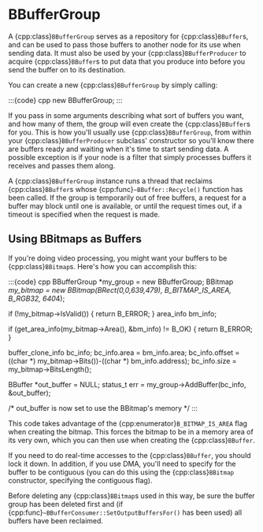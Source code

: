 # BBufferGroup

A {cpp:class}`BBufferGroup` serves as a repository for
{cpp:class}`BBuffer`s, and can be used to pass those buffers to another
node for its use when sending data. It must also be used by your
{cpp:class}`BBufferProducer` to acquire {cpp:class}`BBuffer`s to put data
that you produce into before you send the buffer on to its destination.

You can create a new {cpp:class}`BBufferGroup` by simply calling:

:::{code} cpp
new BBufferGroup;
:::

If you pass in some arguments describing what sort of buffers you want,
and how many of them, the group will even create the {cpp:class}`BBuffer`s
for you. This is how you'll usually use {cpp:class}`BBufferGroup`, from
within your {cpp:class}`BBufferProducer` subclass' constructor so you'll
know there are buffers ready and waiting when it's time to start sending
data. A possible exception is if your node is a filter that simply
processes buffers it receives and passes them along.

A {cpp:class}`BBufferGroup` instance runs a thread that reclaims
{cpp:class}`BBuffer`s whose {cpp:func}`~BBuffer::Recycle()` function has
been called. If the group is temporarily out of free buffers, a request for
a buffer may block until one is available, or until the request times out,
if a timeout is specified when the request is made.

## Using BBitmaps as Buffers

If you're doing video processing, you might want your buffers to be
{cpp:class}`BBitmap`s. Here's how you can accomplish this:

:::{code} cpp
BBufferGroup *my_group = new BBufferGroup;
BBitmap *my_bitmap = new BBitmap(BRect(0,0,639,479), B_BITMAP_IS_AREA,
            B_RGB32, 640*4);

if (!my_bitmap->IsValid()) {
   return B_ERROR;
}
area_info bm_info;

if (get_area_info(my_bitmap->Area(), &bm_info) != B_OK) {
   return B_ERROR;
}

buffer_clone_info bc_info;
bc_info.area = bm_info.area;
bc_info.offset = ((char *) my_bitmap->Bits())-((char *) bm_info.address);
bc_info.size = my_bitmap->BitsLength();

BBuffer *out_buffer = NULL;
status_t err = my_group->AddBuffer(bc_info, &out_buffer);

/* out_buffer is now set to use the BBitmap's memory */
:::

This code takes advantage of the {cpp:enumerator}`B_BITMAP_IS_AREA` flag
when creating the bitmap. This forces the bitmap to be in a memory area of
its very own, which you can then use when creating the
{cpp:class}`BBuffer`.

If you need to do real-time accesses to the {cpp:class}`BBuffer`, you
should lock it down. In addition, if you use DMA, you'll need to specify
for the buffer to be contiguous (you can do this using the
{cpp:class}`BBitmap` constructor, specifying the contiguous flag).

Before deleting any {cpp:class}`BBitmap`s used in this way, be sure the
buffer group has been deleted first and (if
{cpp:func}`~BBufferConsumer::SetOutputBuffersFor()` has been used) all
buffers have been reclaimed.
